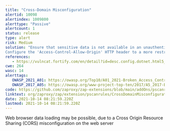```yaml
---
title: "Cross-Domain Misconfiguration"
alertid: 10098
alertindex: 1009800
alerttype: "Passive"
alertcount: 1
status: release
type: alert
risk: Medium
solution: "Ensure that sensitive data is not available in an unauthenticated manner (using IP address white-listing, for instance).
Configure the 'Access-Control-Allow-Origin' HTTP header to a more restrictive set of domains, or remove all CORS headers entirely, to allow the web browser to enforce the Same Origin Policy (SOP) in a more restrictive manner."
references:
   - https://vulncat.fortify.com/en/detail?id=desc.config.dotnet.html5_overly_permissive_cors_policy
cwe: 264
wasc: 14
alerttags: 
   OWASP_2021_A01: https://owasp.org/Top10/A01_2021-Broken_Access_Control/
   OWASP_2017_A05: https://owasp.org/www-project-top-ten/2017/A5_2017-Broken_Access_Control.html
code: https://github.com/zaproxy/zap-extensions/blob/main/addOns/pscanrules/src/main/java/org/zaproxy/zap/extension/pscanrules/CrossDomainMisconfigurationScanRule.java
linktext: org/zaproxy/zap/extension/pscanrules/CrossDomainMisconfigurationScanRule.java
date: 2021-10-14 08:21:59.220Z
lastmod: 2021-10-14 08:21:59.220Z
---
```

Web browser data loading may be possible, due to a Cross Origin Resource Sharing (CORS) misconfiguration on the web server
